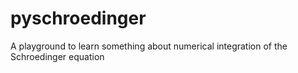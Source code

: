 # pyschroedinger

A playground to learn something about numerical integration of the Schroedinger equation

## 

